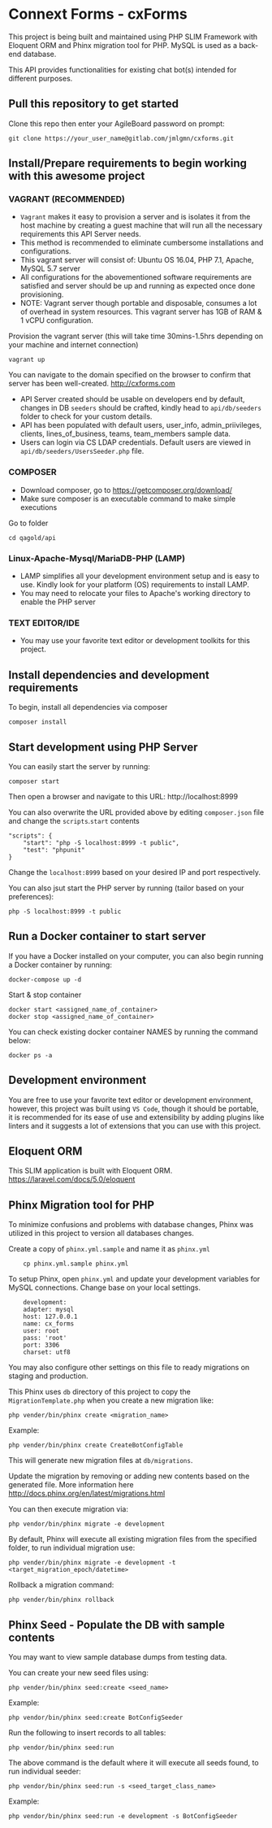 # Connext Forms - cxForms

This project is being built and maintained using PHP SLIM Framework with Eloquent ORM and Phinx migration tool for PHP. MySQL is used as a back-end database. 

This API provides functionalities for existing chat bot(s) intended for different purposes.

## Pull this repository to get started

Clone this repo then enter your AgileBoard password on prompt:

	git clone https://your_user_name@gitlab.com/jmlgmn/cxforms.git


## Install/Prepare requirements to begin working with this awesome project

### VAGRANT (RECOMMENDED)
* `Vagrant` makes it easy to provision a server and is isolates it from the host machine by creating a guest machine that will run all the necessary requirements this API Server needs.
* This method is recommended to eliminate cumbersome installations and configurations.
* This vagrant server will consist of: Ubuntu OS 16.04, PHP 7.1, Apache, MySQL 5.7 server
* All configurations for the abovementioned software requirements are satisfied and server should be up and running as expected once done provisioning.
* NOTE: Vagrant server though portable and disposable, consumes a lot of overhead in system resources. This vagrant server has 1GB of RAM & 1 vCPU configuration.

Provision the vagrant server (this will take time 30mins-1.5hrs depending on your machine and internet connection)

	vagrant up

You can navigate to the domain specified on the browser to confirm that server has been well-created. http://cxforms.com

* API Server created should be usable on developers end by default, changes in DB `seeders` should be crafted, kindly head to `api/db/seeders` folder to check for your custom details.
* API has been populated with default users, user_info, admin_priivileges, clients, lines_of_business, teams, team_members sample data.
* Users can login via CS LDAP credentials. Default users are viewed in `api/db/seeders/UsersSeeder.php` file.

### COMPOSER
* Download composer, go to https://getcomposer.org/download/
* Make sure composer is an executable command to make simple executions

Go to folder

	cd qagold/api

### Linux-Apache-Mysql/MariaDB-PHP (LAMP)
* LAMP simplifies all your development environment setup and is easy to use. Kindly look for your platform (OS) requirements to install LAMP.
* You may need to relocate your files to Apache's working directory to enable the PHP server

### TEXT EDITOR/IDE
* You may use your favorite text editor or development toolkits for this project.


## Install dependencies and development requirements 

To begin, install all dependencies via composer

	composer install

## Start development using PHP Server

You can easily start the server by running:

	composer start

Then open a browser and navigate to this URL: http://localhost:8999

You can also overwrite the URL provided above by editing `composer.json` file and change the `scripts`.`start` contents

	"scripts": {
        "start": "php -S localhost:8999 -t public",
        "test": "phpunit"
    }

Change the `localhost:8999` based on your desired IP and port respectively.

You can also jsut start the PHP server by running (tailor based on your preferences):

	php -S localhost:8999 -t public

## Run a Docker container to start server

If you have a Docker installed on your computer, you can also begin running a Docker container by running:

	docker-compose up -d 

Start & stop container

	docker start <assigned_name_of_container>
	docker stop <assigned_name_of_container>

You can check existing docker container NAMES by running the command below:

	docker ps -a

## Development environment

You are free to use your favorite text editor or development environment, however, this project was built using `VS Code`, though it should be portable, it is recommended for its ease of use and extensibility by adding plugins like linters and it suggests a lot of extensions that you can use with this project.

## Eloquent ORM

This SLIM application is built with Eloquent ORM. https://laravel.com/docs/5.0/eloquent

## Phinx Migration tool for PHP

To minimize confusions and problems with database changes, Phinx was utilized in this project to version all databases changes. 

Create a copy of `phinx.yml.sample` and name it as `phinx.yml`

		cp phinx.yml.sample phinx.yml
	
To setup Phinx, open `phinx.yml` and update your development variables for MySQL connections. Change base on your local settings. 

		development:
		adapter: mysql
		host: 127.0.0.1
		name: cx_forms
		user: root
		pass: 'root'
		port: 3306
		charset: utf8

You may also configure other settings on this file to ready migrations on staging and production.

This Phinx uses `db` directory of this project to copy the `MigrationTemplate.php` when you create a new migration like:

	php vender/bin/phinx create <migration_name>

Example:

	php vender/bin/phinx create CreateBotConfigTable

This will generate new migration files at `db/migrations`.

Update the migration by removing or adding new contents based on the generated file. More information here http://docs.phinx.org/en/latest/migrations.html

You can then execute migration via:

	php vendor/bin/phinx migrate -e development

By default, Phinx will execute all existing migration files from the specified folder, to run individual migration use:

	php vender/bin/phinx migrate -e development -t <target_migration_epoch/datetime>

Rollback a migration command:

	php vender/bin/phinx rollback

## Phinx Seed - Populate the DB with sample contents

You may want to view sample database dumps from testing data. 

You can create your new seed files using:

	php vender/bin/phinx seed:create <seed_name>

Example:

	php vendor/bin/phinx seed:create BotConfigSeeder

Run the following to insert records to all tables:

	php vendor/bin/phinx seed:run

The above command is the default where it will execute all seeds found, to run individual seeder:

	php vendor/bin/phinx seed:run -s <seed_target_class_name>

Example:

	php vendor/bin/phinx seed:run -e development -s BotConfigSeeder
